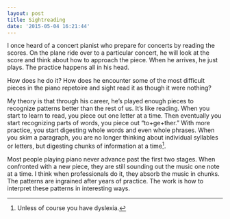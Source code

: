 ```yaml
---
layout: post
title: Sightreading
date: '2015-05-04 16:21:44'
---
```


I once heard of a concert pianist who prepare for concerts by reading the scores. On the plane ride over to a particular concert, he will look at the score and think about how to approach the piece. When he arrives, he just plays. The practice happens all in his head. 

How does he do it? How does he encounter some of the most difficult pieces in the piano repetoire and sight read it as though it were nothing?

My theory is that through his career, he’s played enough pieces to recognize patterns better than the rest of us. It’s like reading. When you start to learn to read, you piece out one letter at a time. Then eventually you start recognizing parts of words, you piece out “to+ge+ther.” With more practice, you start digesting whole words and even whole phrases. When you skim a paragraph, you are no longer thinking about individual syllables or letters, but digesting chunks of information at a time[^n].

Most people playing piano never advance past the first two stages. When confronted with a new piece, they are still sounding out the music one note at a time. I think when professionals do it, they absorb the music in chunks. The patterns are ingrained after years of practice. The work is how to interpret these patterns in interesting ways.

[^n]: Unless of course you have dyslexia. 